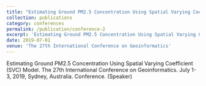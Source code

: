 ```yaml
---
title: "Estimating Ground PM2.5 Concentration Using Spatial Varying Coefficient (SVC) Model"
collection: publications
category: conferences
permalink: /publication/conference-2
excerpt: 'Estimating Ground PM2.5 Concentration Using Spatial Varying Coefficient (SVC) Model. The 27th International Conference on Geoinformatics. July 1-3, 2019, Sydney, Australia. Conference. (Speaker)'
date: 2019-07-01
venue: 'The 27th International Conference on Geoinformatics'
---
```


Estimating Ground PM2.5 Concentration Using Spatial Varying Coefficient (SVC) Model. The 27th International Conference on Geoinformatics. July 1-3, 2019, Sydney, Australia. Conference. (Speaker)
